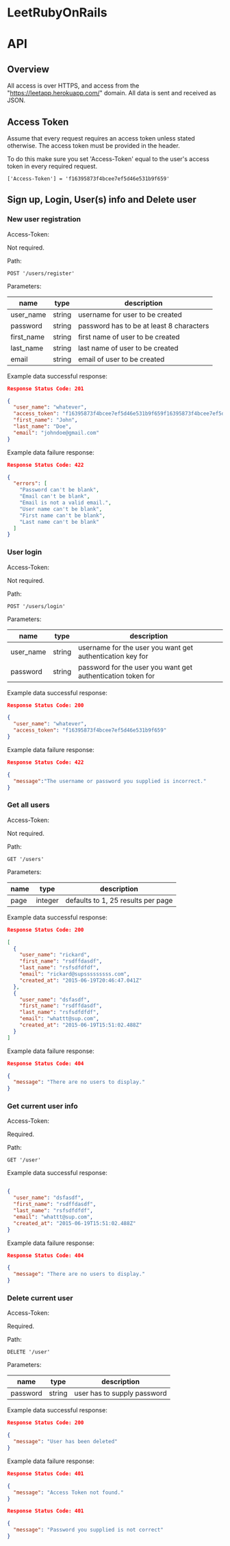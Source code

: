 # LeetRubyOnRails 

# API

## Overview

All access is over HTTPS, and access from the "https://leetapp.herokuapp.com/" domain. All data is sent and received as JSON.

## Access Token

Assume that every request requires an access token unless stated otherwise. The access token must be provided in the header.

To do this make sure you set 'Access-Token' equal to the user's access token in every required request.

```
['Access-Token'] = 'f16395873f4bcee7ef5d46e531b9f659'
```

## Sign up, Login, User(s) info and Delete user

### New user registration

Access-Token:

Not required.

Path:

`POST '/users/register'`

Parameters:

| name       | type   | description                              |
|------------|--------|------------------------------------------|
| user_name   | string | username for user to be created          |
| password   | string | password has to be at least 8 characters |
| first_name | string | first name of user to be created         |
| last_name  | string | last name of user to be created          |
| email      | string | email of user to be created              |


Example data successful response:

```json
Response Status Code: 201

{
  "user_name": "whatever",
  "access_token": "f16395873f4bcee7ef5d46e531b9f659f16395873f4bcee7ef5d46e531b9f659",
  "first_name": "John",
  "last_name": "Doe",
  "email": "johndoe@gmail.com"
}
```

Example data failure response:

```json
Response Status Code: 422

{
  "errors": [
    "Password can't be blank",
    "Email can't be blank",
    "Email is not a valid email.",
    "User name can't be blank",
    "First name can't be blank",
    "Last name can't be blank"
  ]
}

```

### User login

Access-Token:

Not required.

Path:

`POST '/users/login'`

Parameters:

| name     | type   | description                                                 |
|----------|--------|-------------------------------------------------------------|
| user_name | string | username for the user you want get authentication key for   |
| password | string | password for the user you want get authentication token for |

Example data successful response:

```json
Response Status Code: 200

{
  "user_name": "whatever",
  "access_token": "f16395873f4bcee7ef5d46e531b9f659"
}
```

Example data failure response:

```json
Response Status Code: 422

{
  "message":"The username or password you supplied is incorrect."
}
```

### Get all users

Access-Token:

Not required.

Path:

`GET '/users'`

Parameters:

| name | type    | description                        |
|------|---------|------------------------------------|
| page | integer | defaults to 1, 25 results per page |


Example data successful response:

```json
Response Status Code: 200

[
  {
    "user_name": "rickard",
    "first_name": "rsdffdasdf",
    "last_name": "rsfsdfdfdf",
    "email": "rickard@supsssssssss.com",
    "created_at": "2015-06-19T20:46:47.041Z"
  },
  {
    "user_name": "dsfasdf",
    "first_name": "rsdffdasdf",
    "last_name": "rsfsdfdfdf",
    "email": "whattt@sup.com",
    "created_at": "2015-06-19T15:51:02.488Z"
  }
]
```

Example data failure response:

```json
Response Status Code: 404

{
  "message": "There are no users to display."
}
```

### Get current user info

Access-Token:

Required.

Path:

`GET '/user'`

Example data successful response:

```json

{
  "user_name": "dsfasdf",
  "first_name": "rsdffdasdf",
  "last_name": "rsfsdfdfdf",
  "email": "whattt@sup.com",
  "created_at": "2015-06-19T15:51:02.488Z"
}
```

Example data failure response:

```json
Response Status Code: 404

{
  "message": "There are no users to display."
}
```

### Delete current user

Access-Token:

Required.

Path:

`DELETE '/user'`

Parameters:

| name | type    | description                        |
|------|---------|------------------------------------|
| password | string | user has to supply password |

Example data successful response:

```json
Response Status Code: 200

{ 
  "message": "User has been deleted" 
}
```

Example data failure response:

```json
Response Status Code: 401

{
  "message": "Access Token not found."
}
```

```json
Response Status Code: 401

{
  "message": "Password you supplied is not correct"
}
```